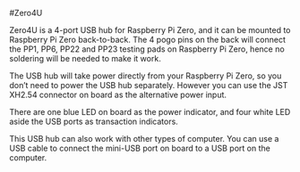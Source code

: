 <!--
---
name: Zero4U
class: board
type: usb
formfactor: USB
manufacturer: UUGear
description: 4-port USB hub for Raspberry Pi Zero
url: http://www.uugear.com/product/zero4u/
buy: http://www.uugear.com/product/zero4u/
image: 'uugear-zero4u.png'
pincount: 4
eeprom: no
-->
#Zero4U

Zero4U is a 4-port USB hub for Raspberry Pi Zero, and it can be mounted to Raspberry Pi Zero back-to-back. The 4 pogo pins on the back will connect the PP1, PP6, PP22 and PP23 testing pads on Raspberry Pi Zero, hence no soldering will be needed to make it work.

The USB hub will take power directly from your Raspberry Pi Zero, so you don’t need to power the USB hub separately. However you can use the JST XH2.54 connector on board as the alternative power input.

There are one blue LED on board as the power indicator, and four white LED aside the USB ports as transaction indicators.

This USB hub can also work with other types of computer. You can use a USB cable to connect the mini-USB port on board to a USB port on the computer.
